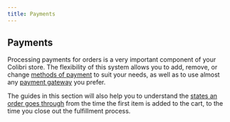 ```yaml
---
title: Payments
---
```


## Payments

Processing payments for orders is a very important component of your Colibri store. The flexibility of this system allows you to add, remove, or change [methods of payment](payment_methods) to suit your needs, as well as to use almost any [payment gateway](payment_methods#add-a-supported-gateway) you prefer.

The guides in this section will also help you to understand the [states an order goes through](payment_states) from the time the first item is added to the cart, to the time you close out the fulfillment process.
